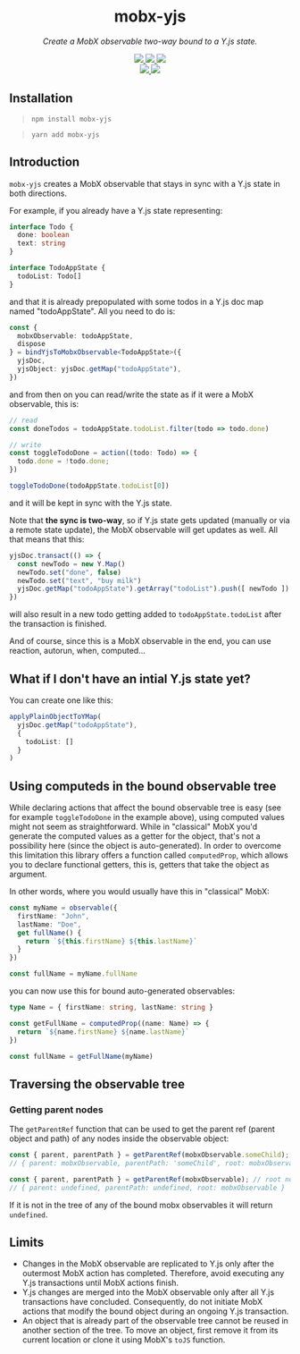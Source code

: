 <p align="center">
  <h1 align="center">mobx-yjs</h1>
</p>
<p align="center">
  <i>Create a MobX observable two-way bound to a Y.js state.</i>
</p>

<p align="center">
  <a aria-label="NPM version" href="https://www.npmjs.com/package/mobx-yjs">
    <img src="https://img.shields.io/npm/v/mobx-yjs.svg?style=for-the-badge&logo=npm&labelColor=333" />
  </a>
  <a aria-label="License" href="./LICENSE">
    <img src="https://img.shields.io/npm/l/mobx-yjs.svg?style=for-the-badge&labelColor=333" />
  </a>
  <a aria-label="Types" href="./packages/lib/tsconfig.json">
    <img src="https://img.shields.io/npm/types/mobx-yjs.svg?style=for-the-badge&logo=typescript&labelColor=333" />
  </a>
  <br />
  <a aria-label="CI" href="https://github.com/xaviergonz/mobx-yjs/actions/workflows/main.yml">
    <img src="https://img.shields.io/github/actions/workflow/status/xaviergonz/mobx-yjs/main.yml?branch=master&label=CI&logo=github&style=for-the-badge&labelColor=333" />
  </a>
  <a aria-label="Codecov" href="https://codecov.io/gh/xaviergonz/mobx-yjs">
    <img src="https://img.shields.io/codecov/c/github/xaviergonz/mobx-yjs?token=6MLRFUBK8V&label=codecov&logo=codecov&style=for-the-badge&labelColor=333" />
  </a>
</p>

## Installation

> `npm install mobx-yjs`

> `yarn add mobx-yjs`

## Introduction

`mobx-yjs` creates a MobX observable that stays in sync with a Y.js state in both directions.

For example, if you already have a Y.js state representing:

```ts
interface Todo {
  done: boolean
  text: string
}

interface TodoAppState {
  todoList: Todo[]
}
```

and that it is already prepopulated with some todos in a Y.js doc map named "todoAppState". All you need to do is:

```ts
const {
  mobxObservable: todoAppState,
  dispose
} = bindYjsToMobxObservable<TodoAppState>({
  yjsDoc,
  yjsObject: yjsDoc.getMap("todoAppState"),
})
```

and from then on you can read/write the state as if it were a MobX observable, this is:

```ts
// read
const doneTodos = todoAppState.todoList.filter(todo => todo.done)

// write
const toggleTodoDone = action((todo: Todo) => {
  todo.done = !todo.done;
})

toggleTodoDone(todoAppState.todoList[0])
```

and it will be kept in sync with the Y.js state.

Note that **the sync is two-way**, so if Y.js state gets updated (manually or via a remote state update), the MobX observable will get updates as well. All that means that this:

```ts
yjsDoc.transact(() => {
  const newTodo = new Y.Map()
  newTodo.set("done", false)
  newTodo.set("text", "buy milk")
  yjsDoc.getMap("todoAppState").getArray("todoList").push([ newTodo ])
})
```

will also result in a new todo getting added to `todoAppState.todoList` after the transaction is finished.

And of course, since this is a MobX observable in the end, you can use reaction, autorun, when, computed...

## What if I don't have an intial Y.js state yet?

You can create one like this:

```ts
applyPlainObjectToYMap(
  yjsDoc.getMap("todoAppState"),
  {
    todoList: []
  }
)
```

## Using computeds in the bound observable tree

While declaring actions that affect the bound observable tree is easy (see for example `toggleTodoDone` in the example above), using computed values might not seem as straightforward. While in "classical" MobX you'd generate the computed values as a getter for the object, that's not a possibility here (since the object is auto-generated). In order to overcome this limitation this library offers a function called `computedProp`, which allows you to declare functional getters, this is, getters that take the object as argument.

In other words, where you would usually have this in "classical" MobX:

```ts
const myName = observable({
  firstName: "John",
  lastName: "Doe",
  get fullName() {
    return `${this.firstName} ${this.lastName}`
  }
})

const fullName = myName.fullName
```

you can now use this for bound auto-generated observables:

```ts
type Name = { firstName: string, lastName: string }

const getFullName = computedProp((name: Name) => {
  return `${name.firstName} ${name.lastName}`
})

const fullName = getFullName(myName)
```

## Traversing the observable tree

### Getting parent nodes

The `getParentRef` function that can be used to get the parent ref (parent object and path) of any nodes inside the observable object:

```ts
const { parent, parentPath } = getParentRef(mobxObservable.someChild);
// { parent: mobxObservable, parentPath: 'someChild', root: mobxObservable }

const { parent, parentPath } = getParentRef(mobxObservable); // root node
// { parent: undefined, parentPath: undefined, root: mobxObservable }
```

If it is not in the tree of any of the bound mobx observables it will return `undefined`.

## Limits

- Changes in the MobX observable are replicated to Y.js only after the outermost MobX action has completed. Therefore, avoid executing any Y.js transactions until MobX actions finish.
- Y.js changes are merged into the MobX observable only after all Y.js transactions have concluded. Consequently, do not initiate MobX actions that modify the bound object during an ongoing Y.js transaction.
- An object that is already part of the observable tree cannot be reused in another section of the tree. To move an object, first remove it from its current location or clone it using MobX's `toJS` function.
